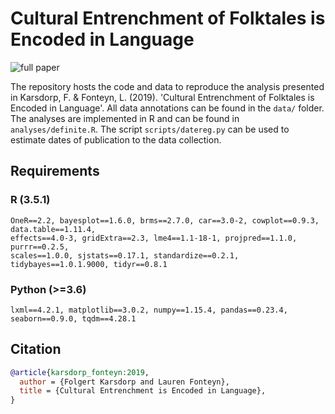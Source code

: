 # Cultural Entrenchment of Folktales is Encoded in Language 

![full paper](https://link)

The repository hosts the code and data to reproduce the analysis presented in Karsdorp,
F. & Fonteyn, L. (2019). 'Cultural Entrenchment of Folktales is Encoded in Language'. All
data annotations can be found in the `data/` folder. The analyses are implemented in R and
can be found in `analyses/definite.R`. The script `scripts/datereg.py` can be used to
estimate dates of publication to the data collection.

## Requirements

### R (3.5.1)

```
OneR==2.2, bayesplot==1.6.0, brms==2.7.0, car==3.0-2, cowplot==0.9.3, data.table==1.11.4,
effects==4.0-3, gridExtra==2.3, lme4==1.1-18-1, projpred==1.1.0, purrr==0.2.5,
scales==1.0.0, sjstats==0.17.1, standardize==0.2.1, tidybayes==1.0.1.9000, tidyr==0.8.1
```

### Python (>=3.6)

```
lxml==4.2.1, matplotlib==3.0.2, numpy==1.15.4, pandas==0.23.4, seaborn==0.9.0, tqdm==4.28.1
```

## Citation

``` bibtex
@article{karsdorp_fonteyn:2019,
  author = {Folgert Karsdorp and Lauren Fonteyn},
  title = {Cultural Entrenchment is Encoded in Language},
}
```
